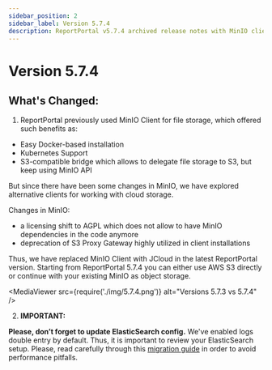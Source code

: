```yaml
---
sidebar_position: 2
sidebar_label: Version 5.7.4
description: ReportPortal v5.7.4 archived release notes with MinIO client updates and enhanced test automation reporting tools features.
---
```


# Version 5.7.4

## What's Changed:
1. ReportPortal previously used MinIO Client for file storage, which offered such benefits as:

- Easy Docker-based installation
- Kubernetes Support
- S3-compatible bridge which allows to delegate file storage to S3, but keep using MinIO API

But since there have been some changes in MinIO, we have explored alternative clients for working with cloud storage.

Changes in MinIO:
- a licensing shift to AGPL which does not allow to have MinIO dependencies in the code anymore
- deprecation of S3 Proxy Gateway highly utilized in client installations

Thus, we have replaced MinIO Client with JCloud in the latest ReportPortal version.
Starting from ReportPortal 5.7.4 you can either use AWS S3 directly or continue with your existing MinIO as object storage.

<MediaViewer src={require('./img/5.7.4.png')} alt="Versions 5.7.3 vs 5.7.4" />


2. **IMPORTANT:**

**Please, don’t forget to update ElasticSearch config.**
We've enabled logs double entry by default. Thus, it is important to review your ElasticSearch setup.
Please, read carefully through this [migration guide](https://github.com/reportportal/reportportal/wiki/Migration-to-ReportPortal-v.5.7.4) in order to avoid performance pitfalls.
